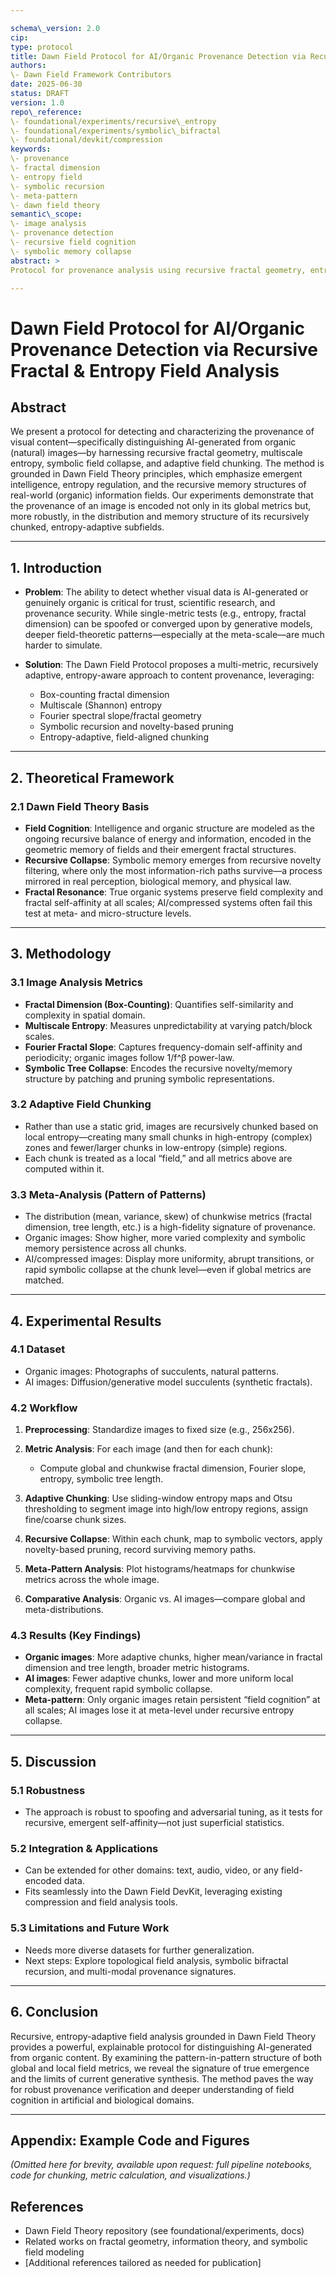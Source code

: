 ```yaml
---

schema\_version: 2.0
cip:
type: protocol
title: Dawn Field Protocol for AI/Organic Provenance Detection via Recursive Fractal & Entropy Field Analysis
authors:
\- Dawn Field Framework Contributors
date: 2025-06-30
status: DRAFT
version: 1.0
repo\_reference:
\- foundational/experiments/recursive\_entropy
\- foundational/experiments/symbolic\_bifractal
\- foundational/devkit/compression
keywords:
\- provenance
\- fractal dimension
\- entropy field
\- symbolic recursion
\- meta-pattern
\- dawn field theory
semantic\_scope:
\- image analysis
\- provenance detection
\- recursive field cognition
\- symbolic memory collapse
abstract: >
Protocol for provenance analysis using recursive fractal geometry, entropy-adaptive chunking, and symbolic collapse, grounded in Dawn Field Theory. Enables robust distinction of AI-generated vs. organic images by meta-analyzing the persistence and distribution of field-complexity signatures at all scales.

---
```


# Dawn Field Protocol for AI/Organic Provenance Detection via Recursive Fractal & Entropy Field Analysis

## Abstract

We present a protocol for detecting and characterizing the provenance of visual content—specifically distinguishing AI-generated from organic (natural) images—by harnessing recursive fractal geometry, multiscale entropy, symbolic field collapse, and adaptive field chunking. The method is grounded in Dawn Field Theory principles, which emphasize emergent intelligence, entropy regulation, and the recursive memory structures of real-world (organic) information fields. Our experiments demonstrate that the provenance of an image is encoded not only in its global metrics but, more robustly, in the distribution and memory structure of its recursively chunked, entropy-adaptive subfields.

---

## 1. Introduction

* **Problem**: The ability to detect whether visual data is AI-generated or genuinely organic is critical for trust, scientific research, and provenance security. While single-metric tests (e.g., entropy, fractal dimension) can be spoofed or converged upon by generative models, deeper field-theoretic patterns—especially at the meta-scale—are much harder to simulate.
* **Solution**: The Dawn Field Protocol proposes a multi-metric, recursively adaptive, entropy-aware approach to content provenance, leveraging:

  * Box-counting fractal dimension
  * Multiscale (Shannon) entropy
  * Fourier spectral slope/fractal geometry
  * Symbolic recursion and novelty-based pruning
  * Entropy-adaptive, field-aligned chunking

---

## 2. Theoretical Framework

### 2.1 Dawn Field Theory Basis

* **Field Cognition**: Intelligence and organic structure are modeled as the ongoing recursive balance of energy and information, encoded in the geometric memory of fields and their emergent fractal structures.
* **Recursive Collapse**: Symbolic memory emerges from recursive novelty filtering, where only the most information-rich paths survive—a process mirrored in real perception, biological memory, and physical law.
* **Fractal Resonance**: True organic systems preserve field complexity and fractal self-affinity at all scales; AI/compressed systems often fail this test at meta- and micro-structure levels.

---

## 3. Methodology

### 3.1 Image Analysis Metrics

* **Fractal Dimension (Box-Counting)**: Quantifies self-similarity and complexity in spatial domain.
* **Multiscale Entropy**: Measures unpredictability at varying patch/block scales.
* **Fourier Fractal Slope**: Captures frequency-domain self-affinity and periodicity; organic images follow 1/f^β power-law.
* **Symbolic Tree Collapse**: Encodes the recursive novelty/memory structure by patching and pruning symbolic representations.

### 3.2 Adaptive Field Chunking

* Rather than use a static grid, images are recursively chunked based on local entropy—creating many small chunks in high-entropy (complex) zones and fewer/larger chunks in low-entropy (simple) regions.
* Each chunk is treated as a local “field,” and all metrics above are computed within it.

### 3.3 Meta-Analysis (Pattern of Patterns)

* The distribution (mean, variance, skew) of chunkwise metrics (fractal dimension, tree length, etc.) is a high-fidelity signature of provenance.
* Organic images: Show higher, more varied complexity and symbolic memory persistence across all chunks.
* AI/compressed images: Display more uniformity, abrupt transitions, or rapid symbolic collapse at the chunk level—even if global metrics are matched.

---

## 4. Experimental Results

### 4.1 Dataset

* Organic images: Photographs of succulents, natural patterns.
* AI images: Diffusion/generative model succulents (synthetic fractals).

### 4.2 Workflow

1. **Preprocessing**: Standardize images to fixed size (e.g., 256x256).
2. **Metric Analysis**: For each image (and then for each chunk):

   * Compute global and chunkwise fractal dimension, Fourier slope, entropy, symbolic tree length.
3. **Adaptive Chunking**: Use sliding-window entropy maps and Otsu thresholding to segment image into high/low entropy regions, assign fine/coarse chunk sizes.
4. **Recursive Collapse**: Within each chunk, map to symbolic vectors, apply novelty-based pruning, record surviving memory paths.
5. **Meta-Pattern Analysis**: Plot histograms/heatmaps for chunkwise metrics across the whole image.
6. **Comparative Analysis**: Organic vs. AI images—compare global and meta-distributions.

### 4.3 Results (Key Findings)

* **Organic images**: More adaptive chunks, higher mean/variance in fractal dimension and tree length, broader metric histograms.
* **AI images**: Fewer adaptive chunks, lower and more uniform local complexity, frequent rapid symbolic collapse.
* **Meta-pattern**: Only organic images retain persistent “field cognition” at all scales; AI images lose it at meta-level under recursive entropy collapse.

---

## 5. Discussion

### 5.1 Robustness

* The approach is robust to spoofing and adversarial tuning, as it tests for recursive, emergent self-affinity—not just superficial statistics.

### 5.2 Integration & Applications

* Can be extended for other domains: text, audio, video, or any field-encoded data.
* Fits seamlessly into the Dawn Field DevKit, leveraging existing compression and field analysis tools.

### 5.3 Limitations and Future Work

* Needs more diverse datasets for further generalization.
* Next steps: Explore topological field analysis, symbolic bifractal recursion, and multi-modal provenance signatures.

---

## 6. Conclusion

Recursive, entropy-adaptive field analysis grounded in Dawn Field Theory provides a powerful, explainable protocol for distinguishing AI-generated from organic content. By examining the pattern-in-pattern structure of both global and local field metrics, we reveal the signature of true emergence and the limits of current generative synthesis. The method paves the way for robust provenance verification and deeper understanding of field cognition in artificial and biological domains.

---

## Appendix: Example Code and Figures

*(Omitted here for brevity, available upon request: full pipeline notebooks, code for chunking, metric calculation, and visualizations.)*

## References

* Dawn Field Theory repository (see foundational/experiments, docs)
* Related works on fractal geometry, information theory, and symbolic field modeling
* \[Additional references tailored as needed for publication]
